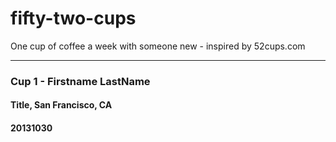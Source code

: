 fifty-two-cups
==============

One cup of coffee a week with someone new - inspired by 52cups.com


---

### Cup 1 - Firstname LastName
#### Title, San Francisco, CA
#### 20131030
